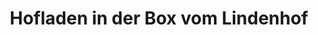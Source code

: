 ---
title: "Hofladen in der Box vom Lindenhof"
url: /wutoeschingen/hofladen-in-der-box-vom-lindenhof/
shop: Hofladen
---